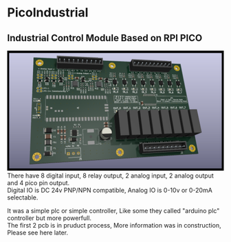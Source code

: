 # PicoIndustrial
Industrial Control Module Based on RPI PICO  
----------
![](/Docs/PicoIndustrial.png)  
There have 8 digital input, 8 relay output, 2 analog input, 2 analog output and 4 pico pin output.  
Digital IO is DC 24v PNP/NPN compatible, Analog IO is 0-10v or 0-20mA selectable.  
  
It was a simple plc or simple controller, Like some they called "arduino plc" controller but more powerfull.  
The first 2 pcb is in pruduct process, More information was in construction, Please see here later.  
